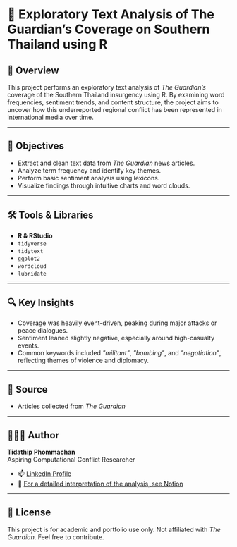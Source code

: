 # 📘 Exploratory Text Analysis of The Guardian’s Coverage on Southern Thailand using R

## 🧠 Overview
This project performs an exploratory text analysis of *The Guardian’s* coverage of the Southern Thailand insurgency using R. By examining word frequencies, sentiment trends, and content structure, the project aims to uncover how this underreported regional conflict has been represented in international media over time.

---

## 🎯 Objectives
- Extract and clean text data from *The Guardian* news articles.
- Analyze term frequency and identify key themes.
- Perform basic sentiment analysis using lexicons.
- Visualize findings through intuitive charts and word clouds.

---

## 🛠️ Tools & Libraries
- **R & RStudio**
- `tidyverse`
- `tidytext`
- `ggplot2`
- `wordcloud`
- `lubridate`

---

## 🔍 Key Insights
- Coverage was heavily event-driven, peaking during major attacks or peace dialogues.
- Sentiment leaned slightly negative, especially around high-casualty events.
- Common keywords included _"militant"_, _"bombing"_, and _"negotiation"_, reflecting themes of violence and diplomacy.

---

## 📰 Source
- Articles collected from *The Guardian*

---

## 👩🏻‍💻 Author
**Tidathip Phommachan**  
Aspiring Computational Conflict Researcher  
- 📫 [LinkedIn Profile](https://www.linkedin.com/in/tidathip-phommachan-4653a1335/)
- 📝 [For a detailed interpretation of the analysis, see Notion](https://brass-lemon-14c.notion.site/R-Exploratory-Text-Analysis-of-The-Guardian-s-Coverage-on-Southern-Thailand-13e13ab00fbe81a1adcaf5e8dfacc0d1)

---

## 📌 License
This project is for academic and portfolio use only. Not affiliated with *The Guardian*. Feel free to contribute.
